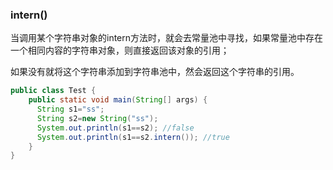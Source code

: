 
### intern()

当调用某个字符串对象的intern方法时，就会去常量池中寻找，如果常量池中存在一个相同内容的字符串对象，则直接返回该对象的引用；

如果没有就将这个字符串添加到字符串池中，然会返回这个字符串的引用。

```java
public class Test {
    public static void main(String[] args) {
      String s1="ss";
      String s2=new String("ss");
      System.out.println(s1==s2); //false
      System.out.println(s1==s2.intern()); //true
    }
}
```
